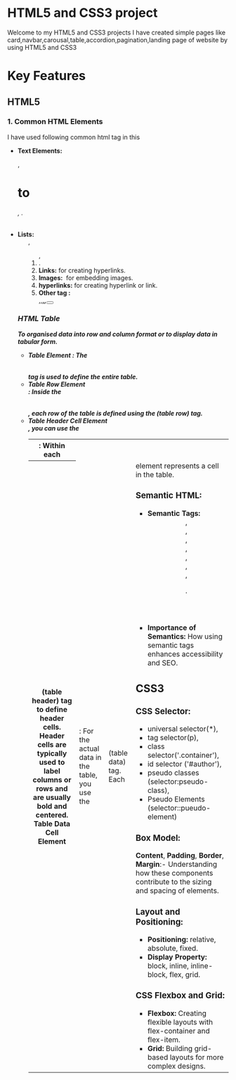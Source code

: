 # HTML5 and CSS3 project

Welcome to my HTML5 and CSS3 projects I have created simple pages like card,navbar,carousal,table,accordion,pagination,landing page of website by using HTML5 and CSS3

# Key Features

## HTML5

### 1. Common HTML Elements

I have used following common html tag in this

- **Text Elements:** <p>, <h1> to <h6>, <span>.
- **Lists:** <ul>, <ol>, <li>.
- **Links:** <a> for creating hyperlinks.
- **Images:** <img> for embedding images.
- **hyperlinks:** <a> for creating hyperlink or link.
- **Other tag :** <div>,<span>,<strong>,<em>,<button>

### HTML Table

To organised data into row and column format or to display data in tabular form.

- **Table Element <table>:**
  The <table> tag is used to define the entire table.
- **Table Row Element <tr>:**
  Inside the <table>, each row of the table is defined using the <tr> (table row) tag.
- **Table Header Cell Element <th>:**
  Within each <tr>, you can use the <th> (table header) tag to define header cells. Header cells are typically used to label columns or rows and are usually bold and centered.
- **Table Data Cell Element <td>:**
  For the actual data in the table, you use the <td> (table data) tag. Each <td> element represents a cell in the table.

### Semantic HTML:

- **Semantic Tags:** <header>, <footer>, <nav>, <article>, <section>, <aside>,<main>,<figure>.
- **Importance of Semantics:** How using semantic tags enhances accessibility and SEO.

## CSS3

### CSS Selector:

- universal selector(\*),
- tag selector(p),
- class selector('.container'),
- id selector ('#author'),
- pseudo classes (selector:pseudo-class),
- Pseudo Elements (selector::pueudo-element)

### Box Model:

**Content**, **Padding**, **Border**, **Margin**:- Understanding how these components contribute to the sizing and spacing of elements.

### Layout and Positioning:

- **Positioning:** relative, absolute, fixed.
- **Display Property:** block, inline, inline-block, flex, grid.

### CSS Flexbox and Grid:

- **Flexbox:** Creating flexible layouts with flex-container and flex-item.
- **Grid:** Building grid-based layouts for more complex designs.
